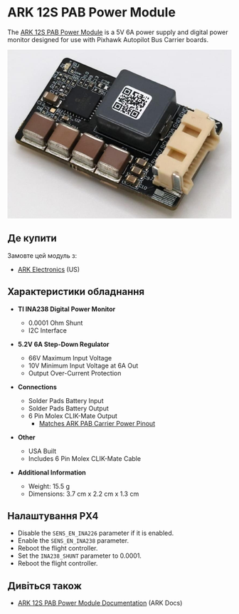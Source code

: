 # ARK 12S PAB Power Module

The [ARK 12S PAB Power Module](https://arkelectron.gitbook.io/ark-documentation/power/ark-12s-pab-power-module) is a 5V 6A power supply and digital power monitor designed for use with Pixhawk Autopilot Bus Carrier boards.

![ARK 12S PAB Power Module](../../assets/hardware/power_module/ark_power_modules//ark_12s_pab_power_module.jpg)

## Де купити

Замовте цей модуль з:

- [ARK Electronics](https://arkelectron.com/product/ark-12s-pab-power-module/) (US)

## Характеристики обладнання

- **TI INA238 Digital Power Monitor**

  - 0.0001 Ohm Shunt
  - I2C Interface

- **5.2V 6A Step-Down Regulator**

  - 66V Maximum Input Voltage
  - 10V Minimum Input Voltage at 6A Out
  - Output Over-Current Protection

- **Connections**

  - Solder Pads Battery Input
  - Solder Pads Battery Output
  - 6 Pin Molex CLIK-Mate Output
    - [Matches ARK PAB Carrier Power Pinout](https://arkelectron.gitbook.io/ark-documentation/flight-controllers/ark-pixhawk-autopilot-bus-carrier/pinout)

- **Other**

  - USA Built
  - Includes 6 Pin Molex CLIK-Mate Cable

- **Additional Information**
  - Weight: 15.5 g
  - Dimensions: 3.7 cm x 2.2 cm x 1.3 cm

## Налаштування PX4

- Disable the `SENS_EN_INA226` parameter if it is enabled.
- Enable the `SENS_EN_INA238` parameter.
- Reboot the flight controller.
- Set the `INA238_SHUNT` parameter to 0.0001.
- Reboot the flight controller.

## Дивіться також

- [ARK 12S PAB Power Module Documentation](https://arkelectron.gitbook.io/ark-documentation/power/ark-12s-pab-power-module) (ARK Docs)

